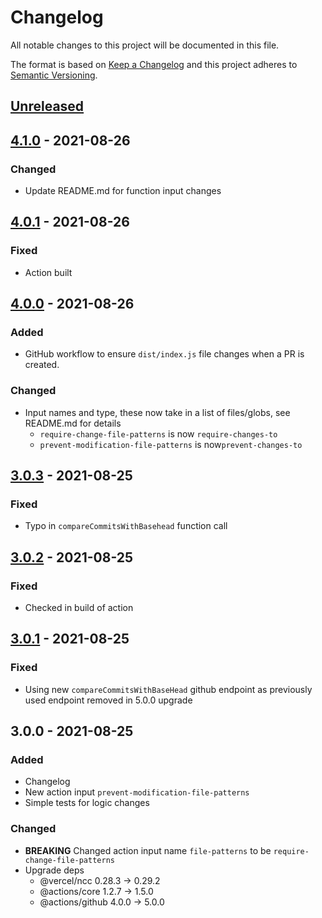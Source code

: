 # Changelog

All notable changes to this project will be documented in this file.

The format is based on [Keep a Changelog](http://keepachangelog.com/en/1.0.0/)
and this project adheres to [Semantic Versioning](http://semver.org/spec/v2.0.0.html).

## [Unreleased]

## [4.1.0] - 2021-08-26
### Changed
- Update README.md for function input changes

## [4.0.1] - 2021-08-26
### Fixed
- Action built

## [4.0.0] - 2021-08-26
### Added
- GitHub workflow to ensure `dist/index.js` file changes when a PR is created.

### Changed
- Input names and type, these now take in a list of files/globs, see README.md for details
  - `require-change-file-patterns` is now `require-changes-to`
  - `prevent-modification-file-patterns` is now`prevent-changes-to`

## [3.0.3] - 2021-08-25
### Fixed
- Typo in `compareCommitsWithBasehead` function call

## [3.0.2] - 2021-08-25
### Fixed
- Checked in build of action

## [3.0.1] - 2021-08-25
### Fixed
- Using new `compareCommitsWithBaseHead` github endpoint as previously used endpoint removed in 5.0.0 upgrade

## 3.0.0 - 2021-08-25
### Added
- Changelog
- New action input `prevent-modification-file-patterns`
- Simple tests for logic changes

### Changed
- **BREAKING** Changed action input name `file-patterns` to be `require-change-file-patterns`
- Upgrade deps
  - @vercel/ncc      0.28.3  →  0.29.2
  - @actions/core     1.2.7  →   1.5.0
  - @actions/github   4.0.0  →   5.0.0

[Unreleased]: https://github.com/syeutyu/validate-changed-files/compare/v4.1.0...HEAD
[4.1.0]: https://github.com/syeutyu/validate-changed-files/compare/v4.0.1...v4.1.0
[4.0.1]: https://github.com/syeutyu/validate-changed-files/compare/v4.0.0...v4.0.1
[4.0.0]: https://github.com/syeutyu/validate-changed-files/compare/v3.0.3...v4.0.0
[3.0.3]: https://github.com/syeutyu/validate-changed-files/compare/v3.0.2...v3.0.3
[3.0.2]: https://github.com/syeutyu/validate-changed-files/compare/v3.0.1...v3.0.2
[3.0.1]: https://github.com/syeutyu/validate-changed-files/compare/v3.0.0...v3.0.1
